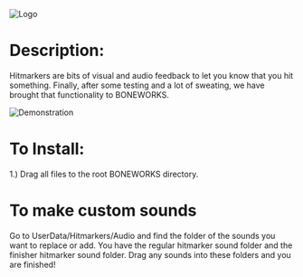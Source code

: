 ![](https://github.com/Not-Enough-Photons/Hitmarkers/blob/main/Images/logo.png "Logo")

# Description:
Hitmarkers are bits of visual and audio feedback to let you know that you hit something. Finally, after some testing and a lot of sweating, we have brought that functionality to BONEWORKS.

![](https://github.com/Not-Enough-Photons/Hitmarkers/blob/main/Images/demonstration.gif "Demonstration")

# To Install:
1.) Drag all files to the root BONEWORKS directory.

# To make custom sounds
Go to UserData/Hitmarkers/Audio and find the folder of the sounds you want to replace or add. You have the regular hitmarker sound folder and the finisher hitmarker sound folder. Drag any sounds into these folders and you are finished!
